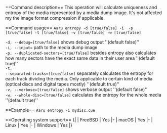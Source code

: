 ==Command description==
This operation will calculate uniqueness and entropy of the media represented by a media dump image. It's not affected my the image format compression if applicable.

==Command usage==
<code>Aaru entropy -d [true/false] -i <dump> -p [true/false] -t [true/false] -v [true/false] -w [true/false]</code> 

<code>-d, --debug=[true/false]</code> shows debug output ''(default false)''<br />
<code>-i, --input=<dump></code> path to the media dump image<br />
<code>-p, --duplicated-sectors=[true/false]</code> besides entropy also calculates how many sectors have the exact same data in their user area ''(default true)''<br />
<code>-t, --separated-tracks=[true/false]</code> separately calculates the entropy for each track dividing the media. Only applicable to certain kind of media (optical discs and digital tapes mostly) ''(default true)''<br />
<code>-v, --verbose=[true/false]</code> shows verbose output ''(default false)''<br />
<code>-w, --whole-disc=[true/false]</code> calculates the entropy for the whole media ''(default true)''

==Example==
<code>Aaru entropy -i mydisc.cue</code>

==Operating system support==
{|
| FreeBSD
| Yes
|-
| macOS
| Yes
|-
| Linux
| Yes
|-
| Windows
| Yes
|}